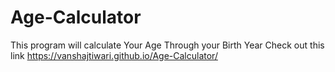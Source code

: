 # Age-Calculator
This program will calculate Your Age Through your Birth Year
Check out this link
https://vanshajtiwari.github.io/Age-Calculator/
